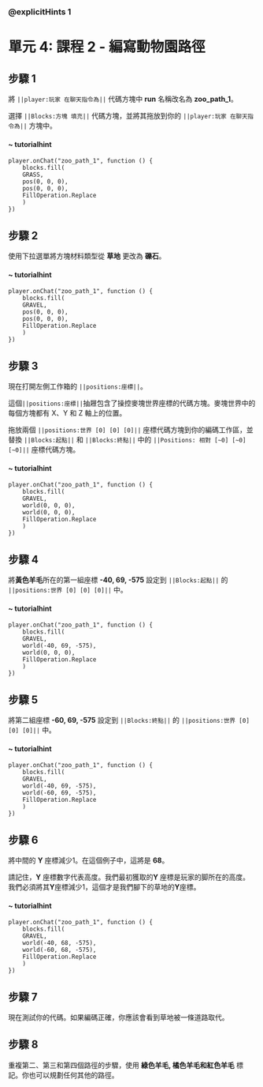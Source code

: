 ### @explicitHints 1

# 單元 4: 課程 2 - 編寫動物園路徑

## 步驟 1
將 ``||player:玩家 在聊天指令為||`` 代碼方塊中 **run** 名稱改名為 **zoo_path_1**。

選擇 ``||Blocks:方塊 填充||`` 代碼方塊，並將其拖放到你的 ``||player:玩家 在聊天指令為||`` 方塊中。

#### ~ tutorialhint
``` blocks
player.onChat("zoo_path_1", function () {
    blocks.fill(
    GRASS,
    pos(0, 0, 0),
    pos(0, 0, 0),
    FillOperation.Replace
    )
})
```

## 步驟 2
使用下拉選單將方塊材料類型從 **草地** 更改為 **礫石**。

#### ~ tutorialhint
``` blocks
player.onChat("zoo_path_1", function () {
    blocks.fill(
    GRAVEL,
    pos(0, 0, 0),
    pos(0, 0, 0),
    FillOperation.Replace
    )
})
```

## 步驟 3
現在打開左側工作箱的 ``||positions:座標||``。

這個``||positions:座標||``抽屜包含了操控麥塊世界座標的代碼方塊。麥塊世界中的每個方塊都有 X、Y 和 Z 軸上的位置。

拖放兩個 ``||positions:世界 [0] [0] [0]||`` 座標代碼方塊到你的編碼工作區，並替換 ``||Blocks:起點||`` 和 ``||Blocks:終點||`` 中的 ``||Positions: 相對 [~0] [~0] [~0]||`` 座標代碼方塊。

#### ~ tutorialhint
``` blocks
player.onChat("zoo_path_1", function () {
    blocks.fill(
    GRAVEL,
    world(0, 0, 0),
    world(0, 0, 0),
    FillOperation.Replace
    )
})
```

## 步驟 4
將**黃色羊毛**所在的第一組座標 **-40, 69, -575** 設定到 ``||Blocks:起點||`` 的 ``||positions:世界 [0] [0] [0]||`` 中。

#### ~ tutorialhint
``` blocks
player.onChat("zoo_path_1", function () {
    blocks.fill(
    GRAVEL,
    world(-40, 69, -575),
    world(0, 0, 0),
    FillOperation.Replace
    )
})
```

## 步驟 5
將第二組座標 **-60, 69, -575** 設定到 ``||Blocks:終點||`` 的 ``||positions:世界 [0] [0] [0]||`` 中。

#### ~ tutorialhint
``` blocks
player.onChat("zoo_path_1", function () {
    blocks.fill(
    GRAVEL,
    world(-40, 69, -575),
    world(-60, 69, -575),
    FillOperation.Replace
    )
})
```

## 步驟 6
將中間的 **Y** 座標減少1。在這個例子中，這將是 **68**。

請記住，**Y** 座標數字代表高度。我們最初獲取的**Y** 座標是玩家的脚所在的高度。
我們必須將其**Y**座標減少1，這個才是我們腳下的草地的**Y**座標。

#### ~ tutorialhint
``` blocks
player.onChat("zoo_path_1", function () {
    blocks.fill(
    GRAVEL,
    world(-40, 68, -575),
    world(-60, 68, -575),
    FillOperation.Replace
    )
})
```

## 步驟 7
現在測試你的代碼。如果編碼正確，你應該會看到草地被一條道路取代。

## 步驟 8
重複第二、第三和第四個路徑的步驟，使用 **綠色羊毛, 橘色羊毛和紅色羊毛** 標記。你也可以規劃任何其他的路徑。
